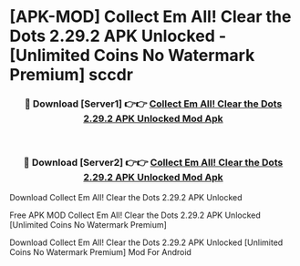 # [APK-MOD] Collect Em All! Clear the Dots 2.29.2 APK Unlocked - [Unlimited Coins No Watermark Premium] sccdr



<div align="center">
<h3>🔴 Download [Server1] 👉👉 <a href="https://momento.my/?title=Collect_Em_All!_Clear_the_Dots_2.29.2_APK_Unlocked">Collect Em All! Clear the Dots 2.29.2 APK Unlocked Mod Apk</a></h3><br>

<h3>🔴 Download [Server2] 👉👉 <a href="https://momento.my/?title=Collect_Em_All!_Clear_the_Dots_2.29.2_APK_Unlocked">Collect Em All! Clear the Dots 2.29.2 APK Unlocked Mod Apk</a></h3>
</div>



Download Collect Em All! Clear the Dots 2.29.2 APK Unlocked 

Free APK MOD Collect Em All! Clear the Dots 2.29.2 APK Unlocked [Unlimited Coins No Watermark Premium]

Download Collect Em All! Clear the Dots 2.29.2 APK Unlocked [Unlimited Coins No Watermark Premium] Mod For Android
